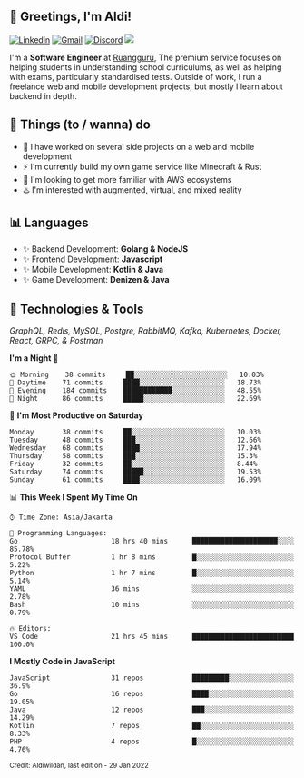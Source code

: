 <!-- Greetings -->
## 👋 Greetings, I'm Aldi!

<!-- Social Media -->
[![Linkedin](https://img.shields.io/badge/-aldiwildan-blue?style=flat&logo=Linkedin&logoColor=white)](https://www.linkedin.com/in/aldiwildan/)
[![Gmail](https://img.shields.io/badge/-aldiwild77@gmail.com-c14438?style=flat&logo=Gmail&logoColor=white)](mailto:aldiwild77@gmail.com)
[![Discord](https://img.shields.io/badge/-Chroma-5663F7?style=flat&logo=Discord&logoColor=white)](https://discord.gg/BUxraQ8)
![](https://komarev.com/ghpvc/?username=aldiwildan77&label=Visitor&color=2bbc8a)

<!-- Introduction -->
I'm a **Software Engineer** at [Ruangguru](https://ruangguru.com), The premium service focuses on helping students in understanding school curriculums, as well as helping with exams, particularly standardised tests. Outside of work, I run a freelance web and mobile development projects, but mostly I learn about backend in depth.

## 📃 Things (to / wanna) do
- 🐝 I have worked on several side projects on a web and mobile development
- ⚡ I'm currently build my own game service like Minecraft & Rust
- 🌱 I'm looking to get more familiar with AWS ecosystems
- ♨️ I'm interested with augmented, virtual, and mixed reality

## 📊 Languages
- ✨ Backend Development: **Golang & NodeJS**
- ✨ Frontend Development: **Javascript**
- ✨ Mobile Development: **Kotlin & Java**
- ✨ Game Development: **Denizen & Java**

## 🔧 Technologies & Tools
*GraphQL, Redis, MySQL, Postgre, RabbitMQ, Kafka, Kubernetes, Docker, React, GRPC, & Postman*

<!--START_SECTION:waka-->
**I'm a Night 🦉** 

```text
🌞 Morning    38 commits     ██░░░░░░░░░░░░░░░░░░░░░░░   10.03% 
🌆 Daytime    71 commits     ████░░░░░░░░░░░░░░░░░░░░░   18.73% 
🌃 Evening    184 commits    ████████████░░░░░░░░░░░░░   48.55% 
🌙 Night      86 commits     █████░░░░░░░░░░░░░░░░░░░░   22.69%

```
📅 **I'm Most Productive on Saturday** 

```text
Monday       38 commits     ██░░░░░░░░░░░░░░░░░░░░░░░   10.03% 
Tuesday      48 commits     ███░░░░░░░░░░░░░░░░░░░░░░   12.66% 
Wednesday    68 commits     ████░░░░░░░░░░░░░░░░░░░░░   17.94% 
Thursday     58 commits     ███░░░░░░░░░░░░░░░░░░░░░░   15.3% 
Friday       32 commits     ██░░░░░░░░░░░░░░░░░░░░░░░   8.44% 
Saturday     74 commits     █████░░░░░░░░░░░░░░░░░░░░   19.53% 
Sunday       61 commits     ████░░░░░░░░░░░░░░░░░░░░░   16.09%

```


📊 **This Week I Spent My Time On** 

```text
⌚︎ Time Zone: Asia/Jakarta

💬 Programming Languages: 
Go                       18 hrs 40 mins      █████████████████████░░░░   85.78% 
Protocol Buffer          1 hr 8 mins         █░░░░░░░░░░░░░░░░░░░░░░░░   5.22% 
Python                   1 hr 7 mins         █░░░░░░░░░░░░░░░░░░░░░░░░   5.14% 
YAML                     36 mins             ░░░░░░░░░░░░░░░░░░░░░░░░░   2.78% 
Bash                     10 mins             ░░░░░░░░░░░░░░░░░░░░░░░░░   0.79%

🔥 Editors: 
VS Code                  21 hrs 45 mins      █████████████████████████   100.0%

```

**I Mostly Code in JavaScript** 

```text
JavaScript               31 repos            █████████░░░░░░░░░░░░░░░░   36.9% 
Go                       16 repos            ████░░░░░░░░░░░░░░░░░░░░░   19.05% 
Java                     12 repos            ███░░░░░░░░░░░░░░░░░░░░░░   14.29% 
Kotlin                   7 repos             ██░░░░░░░░░░░░░░░░░░░░░░░   8.33% 
PHP                      4 repos             █░░░░░░░░░░░░░░░░░░░░░░░░   4.76%

```



<!--END_SECTION:waka-->

<sub>Credit: Aldiwildan, last edit on - 29 Jan 2022</sub>
